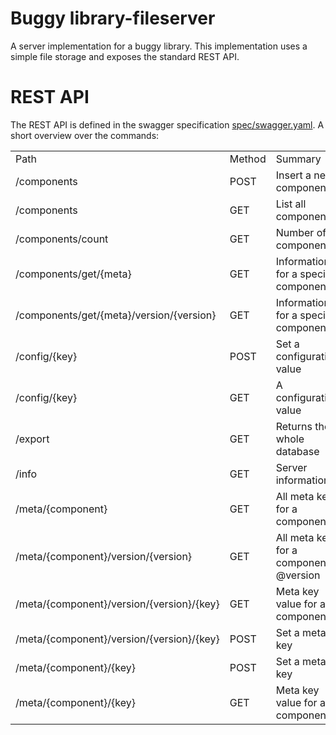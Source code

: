 # Buggy library-fileserver

A server implementation for a buggy library. This implementation uses a simple file storage and exposes the standard REST API.

# REST API

The REST API is defined in the swagger specification [spec/swagger.yaml](spec/swagger.yaml). A short overview over the commands:

<table><tr><td>Path</td><td>Method</td><td>Summary</td></tr><tr><td>/components</td><td>POST</td><td>Insert a new component</td></tr><tr><td>/components</td><td>GET</td><td>List all components</td></tr><tr><td>/components/count</td><td>GET</td><td>Number of components</td></tr><tr><td>/components/get/{meta}</td><td>GET</td><td>Information for a specific component.</td></tr><tr><td>/components/get/{meta}/version/{version}</td><td>GET</td><td>Information for a specific component.</td></tr><tr><td>/config/{key}</td><td>POST</td><td>Set a configuration value</td></tr><tr><td>/config/{key}</td><td>GET</td><td>A configuration value</td></tr><tr><td>/export</td><td>GET</td><td>Returns the whole database</td></tr><tr><td>/info</td><td>GET</td><td>Server information</td></tr><tr><td>/meta/{component}</td><td>GET</td><td>All meta keys for a component</td></tr><tr><td>/meta/{component}/version/{version}</td><td>GET</td><td>All meta keys for a component @version</td></tr><tr><td>/meta/{component}/version/{version}/{key}</td><td>GET</td><td>Meta key value for a component</td></tr><tr><td>/meta/{component}/version/{version}/{key}</td><td>POST</td><td>Set a meta key</td></tr><tr><td>/meta/{component}/{key}</td><td>POST</td><td>Set a meta key</td></tr><tr><td>/meta/{component}/{key}</td><td>GET</td><td>Meta key value for a component</td></tr></table>
